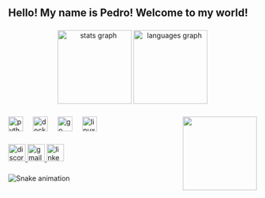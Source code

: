 <h2 align="left">Hello! My name is Pedro! Welcome to my world!</h2>

###

<div align="center">
  <img src="https://github-readme-stats.vercel.app/api?username=ppodev7&hide_title=false&hide_rank=false&show_icons=true&include_all_commits=true&count_private=true&disable_animations=false&theme=dark&locale=en&hide_border=false" height="150" alt="stats graph"  />
  <img src="https://github-readme-stats.vercel.app/api/top-langs?username=ppodev7&locale=en&hide_title=false&layout=compact&card_width=320&langs_count=5&theme=dark&hide_border=false" height="150" alt="languages graph"  />
</div>

###

<img align="right" height="150" src="https://media.giphy.com/media/v1.Y2lkPTc5MGI3NjExMzYxNWF4Y2tkbGt1OHdrdTBzcHkyZHNjdTNnbW54ZGVmYzA4YWNmbSZlcD12MV9naWZzX3NlYXJjaCZjdD1n/Dgm1MHwAcMQGaZzSjq/giphy.gif"  />

###

<div align="left">
  <img src="https://cdn.jsdelivr.net/gh/devicons/devicon/icons/python/python-original.svg" height="30" alt="python logo"  />
  <img width="12" />
  <img src="https://cdn.jsdelivr.net/gh/devicons/devicon/icons/docker/docker-original.svg" height="30" alt="docker logo"  />
  <img width="12" />
  <img src="https://cdn.jsdelivr.net/gh/devicons/devicon/icons/go/go-original.svg" height="30" alt="go logo"  />
  <img width="12" />
  <img src="https://cdn.jsdelivr.net/gh/devicons/devicon/icons/linux/linux-original.svg" height="30" alt="linux logo"  />
</div>

###

<div align="left">
  <a href="https://discord.com/users/770984336660627477" target="_blank">
    <img src="https://img.shields.io/static/v1?message=Discord&logo=discord&color=7289DA&logoColor=white&style=for-the-badge" height="35" alt="discord logo"  />
  </a>
  <a href="mailto:pfidelis038@gmail.com" target="_blank">
    <img src="https://img.shields.io/static/v1?message=Gmail&logo=gmail&color=D14836&logoColor=white&style=for-the-badge" height="35" alt="gmail logo"  />
  </a>
  <a href="https://www.linkedin.com/in/pedro-fidelis-mandoti-a615572b1/" target="_blank">
    <img src="https://img.shields.io/static/v1?message=LinkedIn&logo=linkedin&color=0077B5&logoColor=white&style=for-the-badge" height="35" alt="linkedin logo"  />
  </a>
</div>

###

<img src="https://raw.githubusercontent.com/ppodev7/ppodev7/output/snake.svg" alt="Snake animation" />
